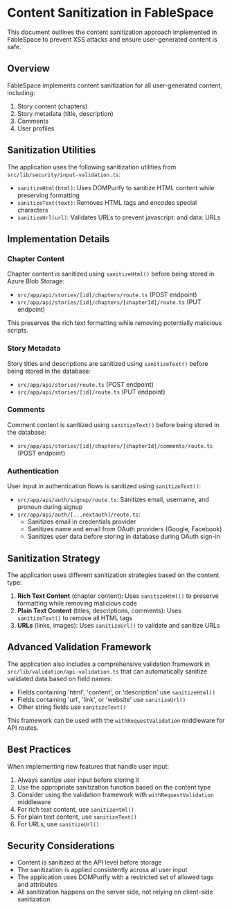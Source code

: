 # Content Sanitization in FableSpace

This document outlines the content sanitization approach implemented in FableSpace to prevent XSS attacks and ensure user-generated content is safe.

## Overview

FableSpace implements content sanitization for all user-generated content, including:

1. Story content (chapters)
2. Story metadata (title, description)
3. Comments
4. User profiles

## Sanitization Utilities

The application uses the following sanitization utilities from `src/lib/security/input-validation.ts`:

- `sanitizeHtml(html)`: Uses DOMPurify to sanitize HTML content while preserving formatting
- `sanitizeText(text)`: Removes HTML tags and encodes special characters
- `sanitizeUrl(url)`: Validates URLs to prevent javascript: and data: URLs

## Implementation Details

### Chapter Content

Chapter content is sanitized using `sanitizeHtml()` before being stored in Azure Blob Storage:

- `src/app/api/stories/[id]/chapters/route.ts` (POST endpoint)
- `src/app/api/stories/[id]/chapters/[chapterId]/route.ts` (PUT endpoint)

This preserves the rich text formatting while removing potentially malicious scripts.

### Story Metadata

Story titles and descriptions are sanitized using `sanitizeText()` before being stored in the database:

- `src/app/api/stories/route.ts` (POST endpoint)
- `src/app/api/stories/[id]/route.ts` (PUT endpoint)

### Comments

Comment content is sanitized using `sanitizeText()` before being stored in the database:

- `src/app/api/stories/[id]/chapters/[chapterId]/comments/route.ts` (POST endpoint)

### Authentication

User input in authentication flows is sanitized using `sanitizeText()`:

- `src/app/api/auth/signup/route.ts`: Sanitizes email, username, and pronoun during signup
- `src/app/api/auth/[...nextauth]/route.ts`:
  - Sanitizes email in credentials provider
  - Sanitizes name and email from OAuth providers (Google, Facebook)
  - Sanitizes user data before storing in database during OAuth sign-in

## Sanitization Strategy

The application uses different sanitization strategies based on the content type:

1. **Rich Text Content** (chapter content): Uses `sanitizeHtml()` to preserve formatting while removing malicious code
2. **Plain Text Content** (titles, descriptions, comments): Uses `sanitizeText()` to remove all HTML tags
3. **URLs** (links, images): Uses `sanitizeUrl()` to validate and sanitize URLs

## Advanced Validation Framework

The application also includes a comprehensive validation framework in `src/lib/validation/api-validation.ts` that can automatically sanitize validated data based on field names:

- Fields containing 'html', 'content', or 'description' use `sanitizeHtml()`
- Fields containing 'url', 'link', or 'website' use `sanitizeUrl()`
- Other string fields use `sanitizeText()`

This framework can be used with the `withRequestValidation` middleware for API routes.

## Best Practices

When implementing new features that handle user input:

1. Always sanitize user input before storing it
2. Use the appropriate sanitization function based on the content type
3. Consider using the validation framework with `withRequestValidation` middleware
4. For rich text content, use `sanitizeHtml()`
5. For plain text content, use `sanitizeText()`
6. For URLs, use `sanitizeUrl()`

## Security Considerations

- Content is sanitized at the API level before storage
- The sanitization is applied consistently across all user input
- The application uses DOMPurify with a restricted set of allowed tags and attributes
- All sanitization happens on the server side, not relying on client-side sanitization
